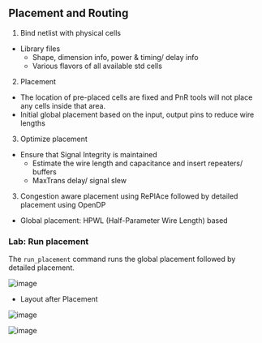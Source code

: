 
## Placement and Routing 

1. Bind netlist with physical cells

* Library files
    * Shape, dimension info, power & timing/ delay info
    * Various flavors of all available std cells
2. Placement

* The location of pre-placed cells are fixed and PnR tools will not place any cells inside that area.
* Initial global placement based on the input, output pins to reduce wire lengths

  
3. Optimize placement

* Ensure that Signal Integrity is maintained
    * Estimate the wire length and capacitance and insert repeaters/ buffers
    * MaxTrans delay/ signal slew
3. Congestion aware placement using RePlAce followed by detailed placement using OpenDP
* Global placement: HPWL (Half-Parameter Wire Length) based

###  Lab: Run placement
The `run_placement` command runs the global placement followed by detailed placement.

![image](https://github.com/user-attachments/assets/5dc8f9d1-9569-4d12-aaf3-54294112e485) 

* Layout after Placement 


![image](https://github.com/user-attachments/assets/dc895d10-c332-4733-a083-405ff21552b7)

![image](https://github.com/user-attachments/assets/733b50bf-4bd9-4a98-be27-b7cbdab94c85)
